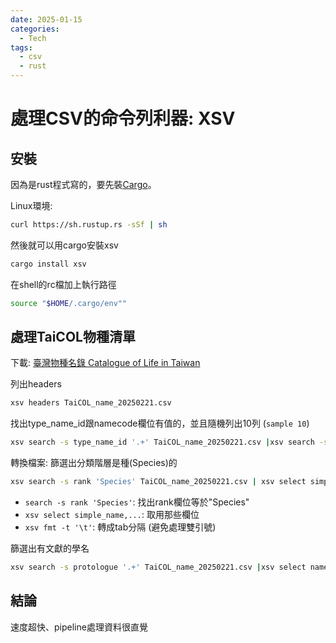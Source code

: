 ```yaml
---
date: 2025-01-15
categories:
  - Tech
tags:
  - csv
  - rust
---
```


# 處理CSV的命令列利器: XSV


## 安裝

因為是rust程式寫的，要先裝[Cargo](https://doc.rust-lang.org/cargo/getting-started/installation.html)。

Linux環境:

```bash
curl https://sh.rustup.rs -sSf | sh
```

然後就可以用cargo安裝xsv

```bash
cargo install xsv
```

在shell的rc檔加上執行路徑

```bash
source "$HOME/.cargo/env""
```

## 處理TaiCOL物種清單

下載: [臺灣物種名錄 Catalogue of Life in Taiwan](https://taicol.tw/zh-hant/download)

列出headers

```bash
xsv headers TaiCOL_name_20250221.csv
```

找出type_name_id跟namecode欄位有值的，並且隨機列出10列 (`sample 10`)

```bash
xsv search -s type_name_id '.+' TaiCOL_name_20250221.csv |xsv search -s namecode '.+' | xsv select name_id,type_name_id,namecode,original_name_id | xsv sample 10
```


轉換檔案: 篩選出分類階層是種(Species)的

```bash
xsv search -s rank 'Species' TaiCOL_name_20250221.csv | xsv select simple_name,name_author,s2_rank,latin_s2,s3_rank,latin_s3,common_name_c,alternative_name_c,kingdom,kingdom_c,phylum,phylum_c,class,class_c,order,order_c,family,family_c,genus,genus_c | xsv fmt -t '\t' > out.csv
```

- `search -s rank 'Species'`: 找出rank欄位等於"Species"
- `xsv select simple_name,...`: 取用那些欄位
- `xsv fmt -t '\t'`: 轉成tab分隔 (避免處理雙引號)

篩選出有文獻的學名

```bash
xsv search -s protologue '.+' TaiCOL_name_20250221.csv |xsv select name_id,type_name_id,namecode,original_name_id,protologue | wc -l
```

## 結論

速度超快、pipeline處理資料很直覺

